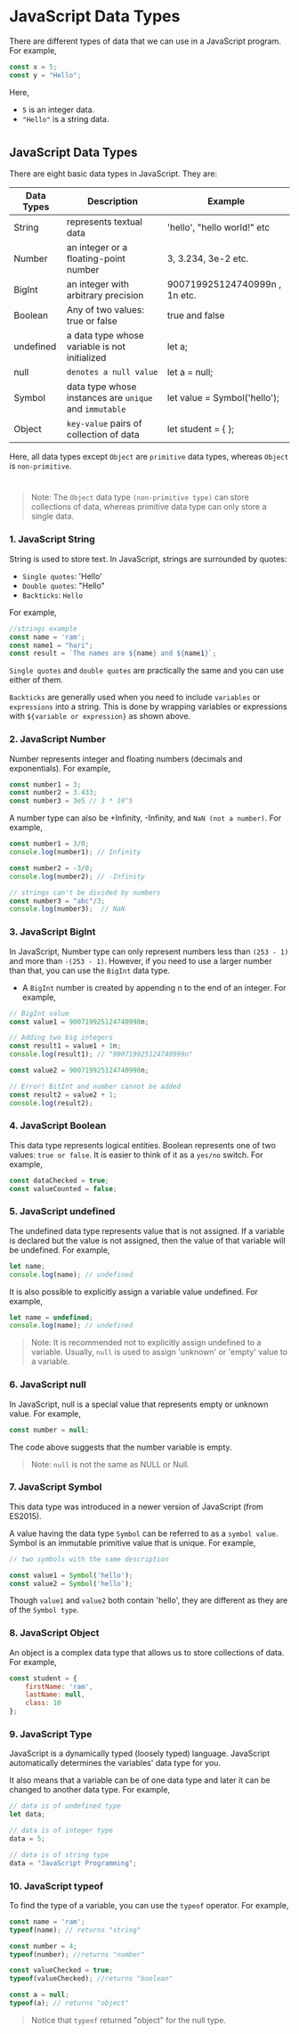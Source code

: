 # JavaScript Data Types


There are different types of data that we can use in a JavaScript program. For example,
```js
const x = 5;
const y = "Hello";
```
Here,
- `5` is an integer data.
- `"Hello"` is a string data.
#
## JavaScript Data Types
There are eight basic data types in JavaScript. They are:

|Data Types	|Description	|Example|
|---|---|---|
|String|	represents textual data|'hello', "hello world!" etc|
|Number|	an integer or a floating-point number|	3, 3.234, 3e-2 etc.|
|BigInt|	an integer with arbitrary precision|	900719925124740999n , 1n etc.|
|Boolean|	Any of two values: true or false|	true and false|
|undefined|	a data type whose variable is not initialized|	let a;|
|null|	`denotes a null value`|	let a = null;|
|Symbol|	data type whose instances are `unique` and `immutable`|	let value = Symbol('hello');|
|Object|	`key-value` pairs of collection of data|	let student = { };|

Here, all data types except `Object` are `primitive` data types, whereas `Object` is `non-primitive`.
#
> Note: The `Object` data type `(non-primitive type)` can store collections of data, whereas primitive data type can only store a single data.

### 1. JavaScript String
String is used to store text. In JavaScript, strings are surrounded by quotes:

- `Single quotes`: 'Hello'
- `Double quotes`: "Hello"
- `Backticks`: `Hello`

For example,
```js
//strings example
const name = 'ram';
const name1 = "hari";
const result = `The names are ${name} and ${name1}`;
```
`Single quotes` and `double quotes` are practically the same and you can use either of them.

`Backticks` are generally used when you need to include `variables` or `expressions` into a string. This is done by wrapping variables or expressions with `${variable or expression}` as shown above.

### 2. JavaScript Number
Number represents integer and floating numbers (decimals and exponentials). For example,
```js
const number1 = 3;
const number2 = 3.433;
const number3 = 3e5 // 3 * 10^5
```
A number type can also be +Infinity, -Infinity, and `NaN (not a number)`. For example,
```js
const number1 = 3/0;
console.log(number1); // Infinity

const number2 = -3/0;
console.log(number2); // -Infinity

// strings can't be divided by numbers
const number3 = "abc"/3; 
console.log(number3);  // NaN
```
### 3. JavaScript BigInt
In JavaScript, Number type can only represent numbers less than `(253 - 1)` and more than `-(253 - 1)`. However, if you need to use a larger number than that, you can use the `BigInt` data type.

- A `BigInt` number is created by appending n to the end of an integer. For example,
```js
// BigInt value
const value1 = 900719925124740998n;

// Adding two big integers
const result1 = value1 + 1n;
console.log(result1); // "900719925124740999n"

const value2 = 900719925124740998n;

// Error! BitInt and number cannot be added
const result2 = value2 + 1; 
console.log(result2); 
```
### 4. JavaScript Boolean
This data type represents logical entities. Boolean represents one of two values: `true or false`. It is easier to think of it as a `yes/no` switch. For example,
```js
const dataChecked = true;
const valueCounted = false;
```

### 5. JavaScript undefined
The undefined data type represents value that is not assigned. If a variable is declared but the value is not assigned, then the value of that variable will be undefined. For example,
```js
let name;
console.log(name); // undefined
```
It is also possible to explicitly assign a variable value undefined. For example,
```js
let name = undefined;
console.log(name); // undefined
```
> Note: It is recommended not to explicitly assign undefined to a variable. Usually, `null` is used to assign 'unknown' or 'empty' value to a variable.

### 6. JavaScript null
In JavaScript, null is a special value that represents empty or unknown value. For example,
```js
const number = null;
```
The code above suggests that the number variable is empty.

> Note: `null` is not the same as NULL or Null.

### 7. JavaScript Symbol
This data type was introduced in a newer version of JavaScript (from ES2015).

A value having the data type `Symbol` can be referred to as a `symbol value`. Symbol is an immutable primitive value that is unique. For example,
```js
// two symbols with the same description

const value1 = Symbol('hello');
const value2 = Symbol('hello');
```
Though `value1` and `value2` both contain 'hello', they are different as they are of the `Symbol type`.

### 8. JavaScript Object
An object is a complex data type that allows us to store collections of data. For example,
```js
const student = {
    firstName: 'ram',
    lastName: null,
    class: 10
};
```

### 9. JavaScript Type
JavaScript is a dynamically typed (loosely typed) language. JavaScript automatically determines the variables' data type for you.

It also means that a variable can be of one data type and later it can be changed to another data type. For example,
```js
// data is of undefined type
let data;

// data is of integer type
data = 5;

// data is of string type
data = "JavaScript Programming";
```

### 10. JavaScript typeof
To find the type of a variable, you can use the `typeof` operator. For example,
```js
const name = 'ram';
typeof(name); // returns "string"

const number = 4;
typeof(number); //returns "number"

const valueChecked = true;
typeof(valueChecked); //returns "boolean"

const a = null;
typeof(a); // returns "object"
```
> Notice that `typeof` returned "object" for the null type.